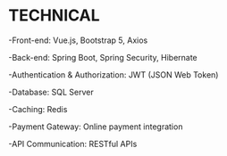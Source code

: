 # TECHNICAL
-Front-end: Vue.js, Bootstrap 5, Axios

-Back-end: Spring Boot, Spring Security, Hibernate

-Authentication & Authorization: JWT (JSON Web Token)

-Database: SQL Server

-Caching: Redis

-Payment Gateway: Online payment integration

-API Communication: RESTful APIs


